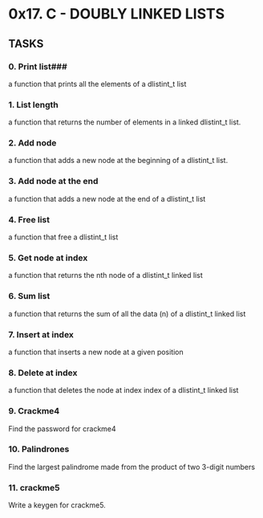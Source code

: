# 0x17. C - DOUBLY LINKED LISTS #

## TASKS ##

### 0. Print list###

a function that prints all the elements of a dlistint_t list

### 1. List length ###

a function that returns the number of elements in a linked dlistint_t list.

### 2. Add node ###

a function that adds a new node at the beginning of a dlistint_t list.

### 3. Add node at the end ###

a function that adds a new node at the end of a dlistint_t list

### 4. Free list ###

a function that free a dlistint_t list

### 5. Get node at index ###

 a function that returns the nth node of a dlistint_t linked list

### 6. Sum list ###

a function that returns the sum of all the data (n) of a dlistint_t linked list

### 7. Insert at index ###

 a function that inserts a new node at a given position

### 8. Delete at index ###

a function that deletes the node at index index of a dlistint_t linked list

### 9. Crackme4 ###

Find the password for crackme4

### 10. Palindrones ###

Find the largest palindrome made from the product of two 3-digit numbers

### 11. crackme5 ###

Write a keygen for crackme5.

